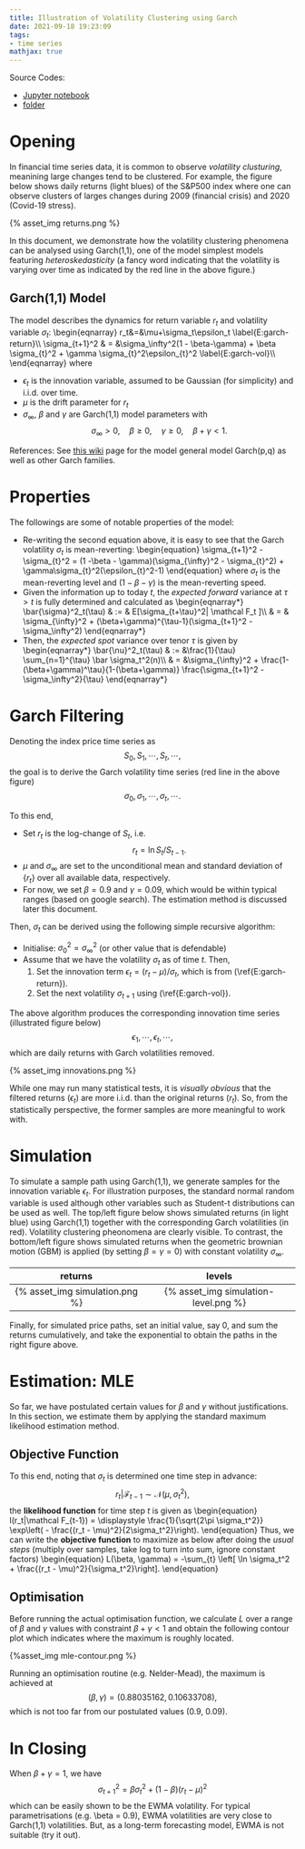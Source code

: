 ```yaml
---
title: Illustration of Volatility Clustering using Garch
date: 2021-09-18 19:23:09
tags:
- time series
mathjax: true
---
```


Source Codes: 
* [Jupyter notebook](https://github.com/xyise/xyise/blob/main/notebook/garch11/nb_garch_11.ipynb)
* [folder](https://github.com/xyise/xyise/tree/main/notebook/garch11)

# Opening

In financial time series data, it is common to observe *volatility clusturing*, meanining large changes tend to be clustered. For example, the figure below shows daily returns (light blues) of the S&P500 index where one can observe clusters of larges changes during 2009 (financial crisis) and 2020 (Covid-19 stress). 

{% asset_img returns.png %}

In this document, we demonstrate how the volatility clustering phenomena can be analysed using Garch(1,1), one of the model simplest models featuring *heteroskedasticity* (a fancy word indicating that the volatility is varying over time as indicated by the red line in the above figure.)

## Garch(1,1) Model

The model describes the dynamics for return variable $r_t$ and volatility variable $\sigma_t$:
\begin{eqnarray}
r_t&=&\mu+\sigma_t\epsilon_t \label{E:garch-return}\\\\
\sigma_{t+1}^2 & = &\sigma_\infty^2(1 - \beta-\gamma) + \beta \sigma_{t}^2 + \gamma \sigma_{t}^2\epsilon_{t}^2 \label{E:garch-vol}\\\\
\end{eqnarray}
where 
* $\epsilon_t$ is the innovation variable, assumed to be Gaussian (for simplicity) and i.i.d. over time.
* $\mu$ is the drift parameter for $r_t$
* $\sigma_\infty$, $\beta$ and $\gamma$ are Garch(1,1) model parameters with 
$$ \sigma_\infty > 0,\quad \beta \ge 0, \quad \gamma \ge 0,\quad \beta + \gamma < 1. $$

References: See [this wiki](https://en.wikipedia.org/wiki/Autoregressive_conditional_heteroskedasticity) page for the model general model Garch(p,q) as well as other Garch families. 

# Properties

The followings are some of notable properties of the model:
* Re-writing the second equation above, it is easy to see that the Garch volatility $\sigma_t$ is mean-reverting:
\begin{equation}
\sigma_{t+1}^2 - \sigma_{t}^2 = (1 -\beta - \gamma)(\sigma_{\infty}^2 - \sigma_{t}^2) + \gamma\sigma_{t}^2(\epsilon_{t}^2-1)
\end{equation}
where $\sigma_t$ is the mean-reverting level and $(1-\beta-\gamma)$ is the mean-reverting speed. 
* Given the information up to today $t$, the *expected forward* variance at $\tau > t$ is fully determined and calculated as 
\begin{eqnarray\*}
\bar{\sigma}^2_t(\tau) & := & E[\sigma_{t+\tau}^2| \mathcal F_t ]\\\\
& = & \sigma_{\infty}^2 + (\beta+\gamma)^{\tau-1}(\sigma_{t+1}^2 - \sigma_\infty^2)
\end{eqnarray\*}
* Then, the *expected spot* variance over tenor $\tau$ is given by
\begin{eqnarray\*}
\bar{\nu}^2_t(\tau) & := &\frac{1}{\tau} \sum_{n=1}^{\tau} \bar \sigma_t^2(n)\\\\
& = &\sigma_{\infty}^2 + \frac{1-(\beta+\gamma)^\tau}{1-(\beta+\gamma)} \frac{\sigma_{t+1}^2 - \sigma_\infty^2}{\tau}
\end{eqnarray\*}

# Garch Filtering

Denoting the index price time series as
$$ S_0, S_1, \cdots, S_t, \cdots, $$
the goal is to derive the Garch volatility time series (red line in the above figure)
$$ \sigma_0, \sigma_1, \cdots, \sigma_t, \cdots. $$

To this end, 
* Set $r_t$ is the log-change of $S_{t}$, i.e.
$$ r_t = \ln { S_t / S_{t-1}}.$$
* $\mu$ and $\sigma_\infty$ are set to the unconditional mean and standard deviation of $\{r_t\}$ over all available data, respectively. 
* For now, we set $\beta = 0.9$ and $\gamma = 0.09$, which would be within typical ranges (based on google search). The estimation method is discussed later this document. 

Then, $\sigma_t$ can be derived using the following simple recursive algorithm:
* Initialise: $\sigma^2_0 = \sigma^2_\infty$ (or other value that is defendable)
* Assume that we have the volatility $\sigma_t$ as of time $t$. Then, 
    1. Set the innovation term $\epsilon_t = (r_t - \mu) / \sigma_t$, which is from (\ref{E:garch-return}).
    1. Set the next volatility $\sigma_{t+1}$ using (\ref{E:garch-vol}).

The above algorithm produces the corresponding innovation time series (illustrated figure below)
$$ \epsilon_1, \cdots, \epsilon_t, \cdots, $$
which are daily returns with Garch volatilities removed. 

{% asset_img innovations.png %}

While one may run many statistical tests, it is *visually obvious* that the filtered returns ($\epsilon_t$) are more i.i.d. than the original returns ($r_t$). So, from the statistically perspective, the former samples are more meaningful to work with. 

# Simulation

To simulate a sample path using Garch(1,1), we generate samples for the innovation variable $\epsilon_t$. For illustration purposes, the standard normal random variable is used although other variables such as Student-t distributions can be used as well. The top/left figure below shows simulated returns (in light blue) using Garch(1,1) together with the corresponding Garch volatilities (in red). Volatility clustering pheonomena are clearly visible. To contrast, the bottom/left figure shows simulated returns when the geometric brownian motion (GBM) is applied (by setting $\beta=\gamma=0$) with constant volatility $\sigma_\infty$. 

|returns  |levels   |
| :-------: | :-------: |
|{% asset_img simulation.png %}  |{% asset_img simulation-level.png %}|

Finally, for simulated price paths, set an initial value, say 0, and sum the returns cumulatively, and take the exponential to obtain the paths in the right figure above. 

# Estimation: MLE

So far, we have postulated certain values for $\beta$ and $\gamma$ without justifications. In this section, we estimate them by applying the standard maximum likelihood estimation method. 

## Objective Function

To this end, noting that $\sigma_t$ is determined one time step in advance:
$$
r_t | \mathcal F_{t-1} \sim \mathcal N (\mu, \sigma_{t}^2),
$$
the **likelihood function** for time step $t$ is given as
\begin{equation}
l(r_t|\mathcal F_{t-1}) = \displaystyle \frac{1}{\sqrt{2\pi \sigma_t^2}}
\exp\left( - \frac{(r_t - \mu)^2}{2\sigma_t^2}\right).
\end{equation}
Thus, we can write the **objective function** to maximize as below after doing the *usual steps* (multiply over samples, take log to turn into sum, ignore constant factors)
\begin{equation}
L(\beta, \gamma) = -\sum_{t} \left[ \ln \sigma_t^2 + \frac{(r_t - \mu)^2}{\sigma_t^2}\right].
\end{equation}

## Optimisation

Before running the actual optimisation function, we calculate $L$ over a range of $\beta$ and $\gamma$ values with constraint $\beta + \gamma < 1$ and obtain the following contour plot which indicates where the maximum is roughly located. 

{%asset_img mle-contour.png %}

Running an optimisation routine (e.g. Nelder-Mead), the maximum is achieved at
$$ (\beta, \gamma) = (0.88035162, 0.10633708), $$
which is not too far from our postulated values (0.9, 0.09).

# In Closing

When $\beta+\gamma=1$, we have
$$
\sigma_{t+1}^2 = \beta \sigma_{t}^2 + (1-\beta) \left( r_t - \mu \right)^2
$$
which can be easily shown to be the EWMA volatility. For typical parametrisations (e.g. \beta = 0.9), EWMA volatilities are very close to Garch(1,1) volatilities. But, as a long-term forecasting model, EWMA is not suitable (try it out).

